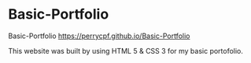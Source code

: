 # Basic-Portfolio
Basic-Portfolio
https://perrycpf.github.io/Basic-Portfolio

This website was built by using HTML 5 & CSS 3 for my basic portofolio.